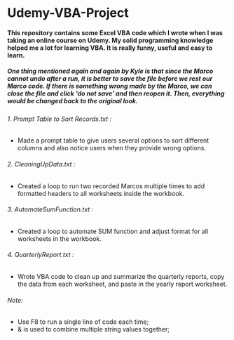 # Udemy-VBA-Project
#### This repository contains some Excel VBA code which I wrote when I was taking an online course on Udemy. My solid programming knowledge helped me a lot for learning VBA. It is really funny, useful and easy to learn. 
##### One thing mentioned again and again by Kyle is that since the Marco cannot undo after a run, it is better to save the file before we rest our Marco code. If there is something wrong made by the Marco, we can close the file and click 'do not save' and then reopen it. Then, everything would be changed back to the original look.
###### 1. Prompt Table to Sort Records.txt : 
* Made a prompt table to give users several options to sort different columns and also notice users when they provide wrong options.
###### 2. CleaningUpData.txt :
* Created a loop to run two recorded Marcos multiple times to add formatted headers to all worksheets inside the workbook.
###### 3. AutomateSumFunction.txt :
* Created a loop to automate SUM function and adjust format for all worksheets in the workbook.
###### 4. QuarterlyReport.txt :
* Wrote VBA code to clean up and summarize the quarterly reports, copy the data from each worksheet, and paste in the yearly report worksheet. 
###### Note: 
* Use F8 to run a single line of code each time;
* & is used to combine multiple string values together;
